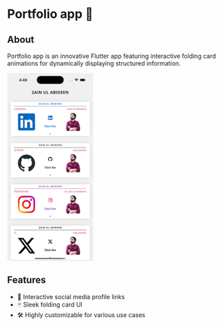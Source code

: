 # Portfolio app 🚀

## About
Portfolio app is an innovative Flutter app featuring interactive folding card animations for dynamically displaying structured information.

<img src="images/ss.png" width="200" />

## Features
- 🔗 Interactive social media profile links
- 🃏 Sleek folding card UI
- 🛠 Highly customizable for various use cases
